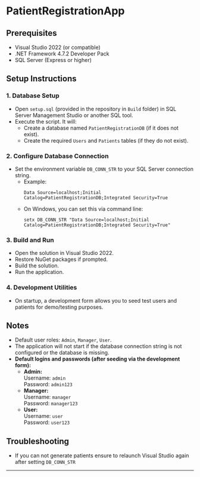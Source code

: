 # PatientRegistrationApp

## Prerequisites
- Visual Studio 2022 (or compatible)
- .NET Framework 4.7.2 Developer Pack
- SQL Server (Express or higher)

## Setup Instructions

### 1. Database Setup
- Open `setup.sql` (provided in the repository in `Build` folder) in SQL Server Management Studio or another SQL tool.
- Execute the script. It will:
  - Create a database named `PatientRegistrationDB` (if it does not exist).
  - Create the required `Users` and `Patients` tables (if they do not exist).

### 2. Configure Database Connection
- Set the environment variable `DB_CONN_STR` to your SQL Server connection string.
  - Example:
    ```
    Data Source=localhost;Initial Catalog=PatientRegistrationDB;Integrated Security=True
    ```
  - On Windows, you can set this via command line:
    ```
    setx DB_CONN_STR "Data Source=localhost;Initial Catalog=PatientRegistrationDB;Integrated Security=True"
    ```

### 3. Build and Run
- Open the solution in Visual Studio 2022.
- Restore NuGet packages if prompted.
- Build the solution.
- Run the application.

### 4. Development Utilities
- On startup, a development form allows you to seed test users and patients for demo/testing purposes.

## Notes
- Default user roles: `Admin`, `Manager`, `User`.
- The application will not start if the database connection string is not configured or the database is missing.
- **Default logins and passwords (after seeding via the development form):**
  - **Admin:**  
    Username: `admin`  
    Password: `admin123`
  - **Manager:**  
    Username: `manager`  
    Password: `manager123`
  - **User:**  
    Username: `user`  
    Password: `user123`

## Troubleshooting
- If you can not generate patients ensure to relaunch Visual Studio again after setting `DB_CONN_STR`

---
